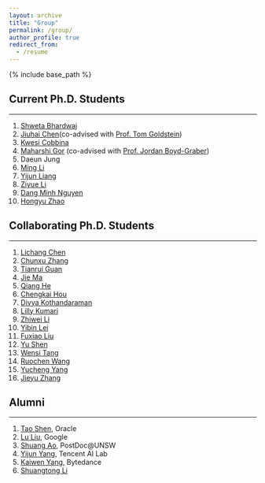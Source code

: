 ```yaml
---
layout: archive
title: "Group"
permalink: /group/
author_profile: true
redirect_from:
  - /resume
---
```


{% include base_path %}


## Current Ph.D. Students
-----
1. [Shweta Bhardwaj](https://shwetabhardwaj44.github.io/)
1. [Jiuhai Chen](https://scholar.google.com/citations?user=eJP77eoAAAAJ&hl=en)(co-advised with [Prof. Tom Goldstein](https://www.cs.umd.edu/~tomg/))
1. [Kwesi Cobbina](https://scholar.google.com/citations?user=Xt49YYgAAAAJ&hl=en)
1. [Maharshi Gor](https://mgor.info/) (co-advised with [Prof. Jordan Boyd-Graber](https://users.umiacs.umd.edu/~jbg/))
1. Daeun Jung
1. [Ming Li](https://mingliiii.github.io/)
1. [Yijun Liang](https://scholar.google.com/citations?user=YSy5z0MAAAAJ&hl=zh-CN)
1. [Ziyue Li](https://l0i6t1z9y.github.io/)
1. [Dang Minh Nguyen](https://dangne.github.io/)
1. [Hongyu Zhao](https://scholar.google.com/citations?user=bGy-EUAAAAAJ&hl=en)


## Collaborating Ph.D. Students
-----
1. [Lichang Chen](https://lichang-chen.github.io/)
1. [Chunxu Zhang](https://scholar.google.com/citations?user=cYvbwQsAAAAJ&hl=zh-CN)
1. [Tianrui Guan](https://tianruiguan.phd/)
1. [Jie Ma](https://scholar.google.com.au/citations?user=tSmDoz0AAAAJ&hl=en)
1. [Qiang He](https://sweetice.github.io/)
1. [Chengkai Hou](https://jackhck.github.io/)
1. [Divya Kothandaraman](https://divyakraman.github.io/)
1. [Lilly Kumari](https://scholar.google.co.in/citations?user=eoGxOusAAAAJ&hl=en)
1. [Zhiwei Li](https://profiles.uts.edu.au/student_Zhiwei.Li)
1. [Yibin Lei](https://scholar.google.com/citations?user=raNLEXsAAAAJ&hl=en)
1. [Fuxiao Liu](https://fuxiaoliu.github.io/)
1. [Yu Shen](https://www.cs.umd.edu/~yushen/)
1. [Wensi Tang](https://scholar.google.com/citations?user=Nb1kMiAAAAAJ&hl=en)
1. [Ruochen Wang](https://ruocwang.github.io/)
1. [Yucheng Yang](https://scholar.google.com/citations?user=MDEntKcAAAAJ&hl=zh-CN)
1. [Jieyu Zhang](https://jieyuz2.github.io/)


## Alumni
-----
1. [Tao Shen](https://scholar.google.com/citations?user=SegyX9AAAAAJ&hl=en), Oracle
1. [Lu Liu](https://liulu112601.github.io/), Google
1. [Shuang Ao](https://www.unsw.edu.au/staff/shuang-ao), PostDoc@UNSW
1. [Yijun Yang](https://stevenyangyj.github.io/), Tencent AI Lab
1. [Kaiwen Yang](https://scholar.google.com/citations?user=WQzn8u0AAAAJ&hl=en), Bytedance
1. [Shuangtong Li](http://staff.ustc.edu.cn/~xinmei/stli.html)
